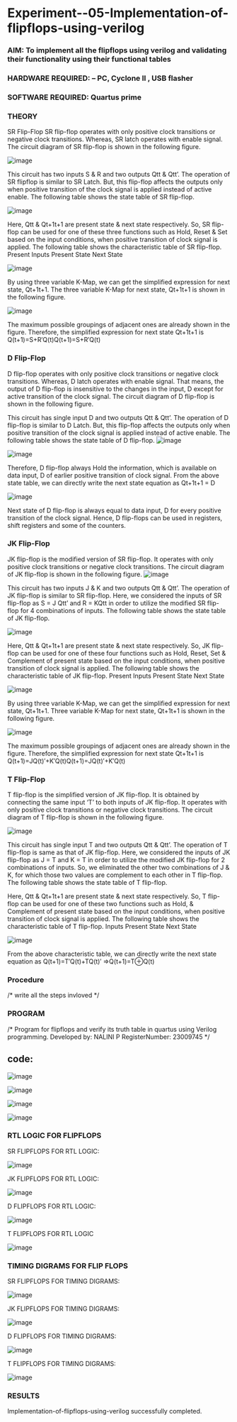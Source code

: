 # Experiment--05-Implementation-of-flipflops-using-verilog
### AIM: To implement all the flipflops using verilog and validating their functionality using their functional tables
### HARDWARE REQUIRED:  – PC, Cyclone II , USB flasher
### SOFTWARE REQUIRED:   Quartus prime
### THEORY 
SR Flip-Flop
SR flip-flop operates with only positive clock transitions or negative clock transitions. Whereas, SR latch operates with enable signal. The circuit diagram of SR flip-flop is shown in the following figure.

![image](https://user-images.githubusercontent.com/36288975/167910294-bb550548-b1dc-4cba-9044-31d9037d476b.png)

 
This circuit has two inputs S & R and two outputs Qtt & Qtt’. The operation of SR flipflop is similar to SR Latch. But, this flip-flop affects the outputs only when positive transition of the clock signal is applied instead of active enable.
The following table shows the state table of SR flip-flop.


![image](https://user-images.githubusercontent.com/36288975/167910648-ced88e69-869c-42e2-9718-a285a3902446.png)


Here, Qtt & Qt+1t+1 are present state & next state respectively. So, SR flip-flop can be used for one of these three functions such as Hold, Reset & Set based on the input conditions, when positive transition of clock signal is applied. The following table shows the characteristic table of SR flip-flop.
Present Inputs	Present State	Next State


![image](https://user-images.githubusercontent.com/36288975/167908180-5fc9d589-1cb5-41f5-b2c8-927e04f5f387.png)

By using three variable K-Map, we can get the simplified expression for next state, Qt+1t+1. The three variable K-Map for next state, Qt+1t+1 is shown in the following figure.

![image](https://user-images.githubusercontent.com/36288975/167908214-25b30a54-db20-4bcb-9385-5f93a1982a09.png)

 
The maximum possible groupings of adjacent ones are already shown in the figure. Therefore, the simplified expression for next state Qt+1t+1 is
Q(t+1)=S+R′Q(t)Q(t+1)=S+R′Q(t)


### D Flip-Flop
D flip-flop operates with only positive clock transitions or negative clock transitions. Whereas, D latch operates with enable signal. That means, the output of D flip-flop is insensitive to the changes in the input, D except for active transition of the clock signal. The circuit diagram of D flip-flop is shown in the following figure.
 
This circuit has single input D and two outputs Qtt & Qtt’. The operation of D flip-flop is similar to D Latch. But, this flip-flop affects the outputs only when positive transition of the clock signal is applied instead of active enable.
The following table shows the state table of D flip-flop.
![image](https://user-images.githubusercontent.com/36288975/167908342-e03f0cbb-5958-43bb-b74a-5e3ec2341675.png)

![image](https://user-images.githubusercontent.com/36288975/167910325-aeef0739-0a54-40e2-bebd-6f5fa0cad10e.png)



Therefore, D flip-flop always Hold the information, which is available on data input, D of earlier positive transition of clock signal. From the above state table, we can directly write the next state equation as
Qt+1t+1 = D



![image](https://user-images.githubusercontent.com/36288975/167908850-d39d07ba-7f9d-490a-b9f2-274e189fd047.png)

Next state of D flip-flop is always equal to data input, D for every positive transition of the clock signal. Hence, D flip-flops can be used in registers, shift registers and some of the counters.


### JK Flip-Flop
JK flip-flop is the modified version of SR flip-flop. It operates with only positive clock transitions or negative clock transitions. The circuit diagram of JK flip-flop is shown in the following figure.
![image](https://user-images.githubusercontent.com/36288975/167910378-d2d984a7-2815-4d17-8c41-ee4bdf59ec24.png) 

 
This circuit has two inputs J & K and two outputs Qtt & Qtt’. The operation of JK flip-flop is similar to SR flip-flop. Here, we considered the inputs of SR flip-flop as S = J Qtt’ and R = KQtt in order to utilize the modified SR flip-flop for 4 combinations of inputs.
The following table shows the state table of JK flip-flop.


![image](https://user-images.githubusercontent.com/36288975/167908575-59c35afb-50d3-46a2-888c-47478a3179d5.png)

Here, Qtt & Qt+1t+1 are present state & next state respectively. So, JK flip-flop can be used for one of these four functions such as Hold, Reset, Set & Complement of present state based on the input conditions, when positive transition of clock signal is applied. The following table shows the characteristic table of JK flip-flop.
Present Inputs	Present State	Next State

![image](https://user-images.githubusercontent.com/36288975/167908664-c854ffe9-0bd3-44c2-bfa6-e53928181c69.png)


By using three variable K-Map, we can get the simplified expression for next state, Qt+1t+1. Three variable K-Map for next state, Qt+1t+1 is shown in the following figure.
 
 
 ![image](https://user-images.githubusercontent.com/36288975/167908688-fa93c3e9-8323-4864-947d-c11d163d5a90.png)

The maximum possible groupings of adjacent ones are already shown in the figure. Therefore, the simplified expression for next state Qt+1t+1 is
Q(t+1)=JQ(t)′+K′Q(t)Q(t+1)=JQ(t)′+K′Q(t)



### T Flip-Flop
T flip-flop is the simplified version of JK flip-flop. It is obtained by connecting the same input ‘T’ to both inputs of JK flip-flop. It operates with only positive clock transitions or negative clock transitions. The circuit diagram of T flip-flop is shown in the following figure.

![image](https://user-images.githubusercontent.com/36288975/167911534-5f3c445d-bc68-46e2-9a9c-7efce5febc60.png)



This circuit has single input T and two outputs Qtt & Qtt’. The operation of T flip-flop is same as that of JK flip-flop. Here, we considered the inputs of JK flip-flop as J = T and K = T in order to utilize the modified JK flip-flop for 2 combinations of inputs. So, we eliminated the other two combinations of J & K, for which those two values are complement to each other in T flip-flop.
The following table shows the state table of T flip-flop.



Here, Qtt & Qt+1t+1 are present state & next state respectively. So, T flip-flop can be used for one of these two functions such as Hold, & Complement of present state based on the input conditions, when positive transition of clock signal is applied. The following table shows the characteristic table of T flip-flop.
Inputs	Present State	Next State


![image](https://user-images.githubusercontent.com/36288975/167909015-53aa9450-3f28-4202-887a-79d88228f8a0.png)

From the above characteristic table, we can directly write the next state equation as
Q(t+1)=T′Q(t)+TQ(t)′
⇒Q(t+1)=T⊕Q(t)

### Procedure
/* write all the steps invloved */



### PROGRAM 
/*
Program for flipflops  and verify its truth table in quartus using Verilog programming.
Developed by: NALINI P
RegisterNumber:  23009745
*/


## code:
![image](https://github.com/Nalini23009745/Experiment--05-Implementation-of-flipflops-using-verilog/assets/149347484/59f64f2e-2735-491f-bda7-8086fb74c51f)

![image](https://github.com/Nalini23009745/Experiment--05-Implementation-of-flipflops-using-verilog/assets/149347484/02f2505c-b23f-477a-80b6-74252418018c)

![image](https://github.com/Nalini23009745/Experiment--05-Implementation-of-flipflops-using-verilog/assets/149347484/35bc8760-b26f-48c2-963f-b6a7abcff2c2)

![image](https://github.com/Nalini23009745/Experiment--05-Implementation-of-flipflops-using-verilog/assets/149347484/64a02259-5e61-430a-b818-baf0e6d6450d)


### RTL LOGIC FOR FLIPFLOPS 

SR FLIPFLOPS FOR RTL LOGIC:

![image](https://github.com/Nalini23009745/Experiment--05-Implementation-of-flipflops-using-verilog/assets/149347484/709e1f58-100c-4611-bb6c-9102e5eb47cd)



JK FLIPFLOPS FOR RTL LOGIC:


![image](https://github.com/Nalini23009745/Experiment--05-Implementation-of-flipflops-using-verilog/assets/149347484/4c65dd23-a046-41e7-8742-f88802d75511)



D FLIPFLOPS FOR RTL LOGIC:

![image](https://github.com/Nalini23009745/Experiment--05-Implementation-of-flipflops-using-verilog/assets/149347484/83b7a152-b1bd-4294-8844-650c1fdf4588)




T FLIPFLOPS FOR RTL LOGIC

![image](https://github.com/Nalini23009745/Experiment--05-Implementation-of-flipflops-using-verilog/assets/149347484/0ba1501b-dc66-4b90-bd0f-e7285f4ef9bd)








### TIMING DIGRAMS FOR FLIP FLOPS 


SR FLIPFLOPS FOR TIMING DIGRAMS:

![image](https://github.com/Nalini23009745/Experiment--05-Implementation-of-flipflops-using-verilog/assets/149347484/967f51cc-dee0-4c81-80bd-2dcb0ac4e2ac)




JK FLIPFLOPS FOR TIMING DIGRAMS:

![image](https://github.com/Nalini23009745/Experiment--05-Implementation-of-flipflops-using-verilog/assets/149347484/e56464f0-e13f-45c1-a6dc-ec2de6c2754f)



D FLIPFLOPS FOR TIMING DIGRAMS:


![image](https://github.com/Nalini23009745/Experiment--05-Implementation-of-flipflops-using-verilog/assets/149347484/607c9fff-405f-43e3-9be1-5b7212533bae)



T FLIPFLOPS FOR TIMING DIGRAMS:


![image](https://github.com/Nalini23009745/Experiment--05-Implementation-of-flipflops-using-verilog/assets/149347484/1aadbf40-6b35-4627-a085-3e0a73d803c1)



### RESULTS 
Implementation-of-flipflops-using-verilog successfully completed.
